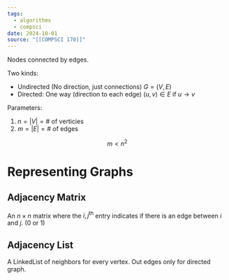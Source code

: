 ```yaml
---
tags:
  - algorithms
  - compsci
date: 2024-10-01
source: "[[COMPSCI 170]]"
---
```


Nodes connected by edges.



Two kinds:
- Undirected (No direction, just connections) $G = (V, E)$
- Directed: One way (direction to each edge) $(u,v) \in E \text{ if } u\rightarrow v$

Parameters:
1) $n = |V| = \# \text{ of verticies}$
2) $m = |E| = \# \text{ of edges}$

$$m \lt n^2$$

# Representing Graphs


## Adjacency Matrix

An $n \times n$ matrix where the $i,j^\text{th}$ entry indicates if there is an edge between $i$ and $j$. $(0 \text{ or }1)$

## Adjacency List

A LinkedList of neighbors for every vertex. 
Out edges only for directed graph.

